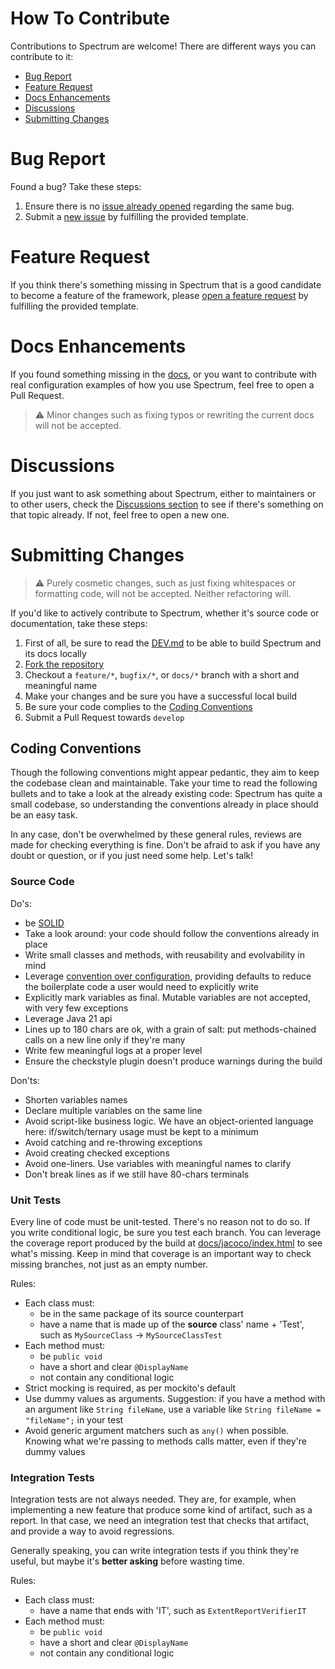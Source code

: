 # How To Contribute

Contributions to Spectrum are welcome! There are different ways you can contribute to it:
* [Bug Report](#bug-report)
* [Feature Request](#feature-request)
* [Docs Enhancements](#docs-enhancements)
* [Discussions](#discussions)
* [Submitting Changes](#submitting-changes)

# Bug Report

Found a bug? Take these steps:
1. Ensure there is no [issue already opened](https://github.com/giulong/spectrum/issues) regarding the same bug.
2. Submit a [new issue](https://github.com/giulong/spectrum/issues/new?assignees=giulong&labels=&projects=&template=bug_report.md&title=%5BBUG%5D+%3CProvide+a+short+title%3E)
   by fulfilling the provided template.

# Feature Request

If you think there's something missing in Spectrum that is a good candidate to become a feature of the framework, please
[open a feature request](https://github.com/giulong/spectrum/issues/new?assignees=giulong&labels=&projects=&template=feature-request.md&title=%5BRFE%5D+%3CProvide+a+short+title%3E)
by fulfilling the provided template.

# Docs Enhancements

If you found something missing in the [docs](https://giulong.github.io/spectrum/#spectrum),
or you want to contribute with real configuration examples of how you use Spectrum, feel free to open a Pull Request.

> ⚠ Minor changes such as fixing typos or rewriting the current docs will not be accepted.

# Discussions

If you just want to ask something about Spectrum, either to maintainers or to other users, check the
[Discussions section](https://github.com/giulong/spectrum/discussions)
to see if there's something on that topic already. If not, feel free to open a new one.

# Submitting Changes

> ⚠ Purely cosmetic changes, such as just fixing whitespaces or formatting code, will not be accepted.
> Neither refactoring will.

If you'd like to actively contribute to Spectrum, whether it's source code or documentation, take these steps:

1. First of all, be sure to read the [DEV.md](DEV.md) to be able to build Spectrum and its docs locally
2. [Fork the repository](https://docs.github.com/en/pull-requests/collaborating-with-pull-requests/working-with-forks/fork-a-repo)
3. Checkout a `feature/*`, `bugfix/*`, or `docs/*` branch with a short and meaningful name
4. Make your changes and be sure you have a successful local build
5. Be sure your code complies to the [Coding Conventions](#coding-conventions)
6. Submit a Pull Request towards `develop`

## Coding Conventions

Though the following conventions might appear pedantic, they aim to keep the codebase clean and maintainable.
Take your time to read the following bullets and to take a look at the already existing code:
Spectrum has quite a small codebase, so understanding the conventions already in place should be an easy task.

In any case, don't be overwhelmed by these general rules, reviews are made for checking everything is fine.
Don't be afraid to ask if you have any doubt or question, or if you just need some help. Let's talk!

### Source Code

Do's:

* be [SOLID](https://en.wikipedia.org/wiki/SOLID)
* Take a look around: your code should follow the conventions already in place
* Write small classes and methods, with reusability and evolvability in mind
* Leverage [convention over configuration](https://en.wikipedia.org/wiki/Convention_over_configuration), providing defaults to reduce the boilerplate code a user would need to explicitly write
* Explicitly mark variables as final. Mutable variables are not accepted, with very few exceptions
* Leverage Java 21 api
* Lines up to 180 chars are ok, with a grain of salt: put methods-chained calls on a new line only if they're many
* Write few meaningful logs at a proper level
* Ensure the checkstyle plugin doesn't produce warnings during the build

Don'ts:

* Shorten variables names
* Declare multiple variables on the same line
* Avoid script-like business logic. We have an object-oriented language here: if/switch/ternary usage must be kept to a minimum
* Avoid catching and re-throwing exceptions
* Avoid creating checked exceptions
* Avoid one-liners. Use variables with meaningful names to clarify
* Don't break lines as if we still have 80-chars terminals

### Unit Tests

Every line of code must be unit-tested. There's no reason not to do so.
If you write conditional logic, be sure you test each branch.
You can leverage the coverage report produced by the build at [docs/jacoco/index.html](docs/jacoco/index.html)
to see what's missing. Keep in mind that coverage is an important way to check missing branches, not just as an empty number.

Rules:

* Each class must:
  * be in the same package of its source counterpart
  * have a name that is made up of the **source** class' name + 'Test', such as `MySourceClass` &rarr; `MySourceClassTest`
* Each method must:
  * be `public void`
  * have a short and clear `@DisplayName`
  * not contain any conditional logic
* Strict mocking is required, as per mockito's default
* Use dummy values as arguments. Suggestion: if you have a method with an argument like `String fileName`, use a variable like `String fileName = "fileName";` in your test
* Avoid generic argument matchers such as `any()` when possible. Knowing what we're passing to methods calls matter, even if they're dummy values

### Integration Tests

Integration tests are not always needed. They are, for example, when implementing a new feature that produce some kind of artifact, such as a report.
In that case, we need an integration test that checks that artifact, and provide a way to avoid regressions.

Generally speaking, you can write integration tests if you think they're useful, but maybe it's **better asking** before wasting time.

Rules:

* Each class must:
  * have a name that ends with 'IT', such as `ExtentReportVerifierIT`
* Each method must:
  * be `public void`
  * have a short and clear `@DisplayName`
  * not contain any conditional logic